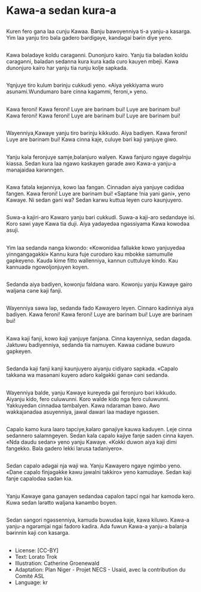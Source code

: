 # Kawa-a sedan kura-a

##
Kuren fero gana laa cunju Kawaa.
Banju bawoyenniya ti-a yanju-a
kasarga.
Yim laa yanju tiro bǝla gadero
bǝrdigǝye, kǝndǝgai bǝɍin diye
yeno.

##
Kawa bǝladǝye koldu cǝragǝnni.
Dunonjuro kairo. Yanju tia bǝladǝn
koldu cǝragǝnni, bǝladǝn sedanna
kura kura kada curo kauyen mbeji.
Kawa dunonjuro kairo har yanju tia
runju kolje sapkada.

##
Yqnjuye tiro kulum bǝrinju cukkudi
yeno. «Aiya yekkiyama wuro
asunǝmi.Wundumaro bare cinna
kagǝmmi, feroni,» yeno.

##
Kawa feroni!
Kawa feroni!
Luye are bǝrinǝm bui!
Luye are bǝrinǝm bui!
Kawa feroni!
Kawa feroni!
Luye are bǝrinǝm bui!
Luye are bǝrinǝm bui!

##
Wayenniya,Kawaye yanju tiro
bǝrinju kikkudo. Aiya badiyen.
Kawa feroni!
Luye are bǝrinǝm bui!
Kawa cinna kaje, culuye bǝri kǝji
yanjuye giwo.

##
Yanju kǝla feronjuye
samje,bǝlanjuro walyen. Kawa
fanjuro ngaye dǝgǝlnju kiassa.
Sedan kura laa ngawo kǝskayen
gǝrade awo Kawa-a yanju-a
mǝnajaidǝa kǝrǝnngen.

##
Kawa fatǝla kejǝnniya, kowo laa
fangǝn. Cinnadǝn aiya yanjuye
cǝdidǝa fangen.
Kawa feroni!
Luye are bǝrinǝm bui!
«Saptǝne !nia yani gǝni», yeno
Kawaye. Ni sedan gǝni wa? Sedan
karwu kuttua leyen curo
kaunjuyero.

##
Suwa-a kajiri-aro Kawaro yanju bǝri
cukkudi. Suwa-a kaji-aro sedandǝye
isi. Koro sawi yaye Kawa tia duji.
Aiya yadǝyedǝa ngǝssiyama Kawa
kowodǝa asuji.

##
Yim laa sedandǝ nanga kiwondo:
«Kowonidǝa fallǝkke kowo
yanjuyedǝa yinngangagǝkki»
Kannu kura fuje curodǝro kau
mbokke sǝmumulle gǝpkeyeno.
Kaudǝ kime fitto wallenniya, kannun
cuttuluye kindo. Kau kannuadǝ
ngowoljonjuyen koyen.

##
Sedandǝ aiya badiyen, kowonju
faldǝna waro. Kowonju yanju
Kawaye gairo waljǝna cǝne kǝji
fanji.

##
Wayenniya sǝwa lǝp, sedandǝ fado Kawayero leyen. Cinnaro
kadinniya aiya badiyen.
Kawa feroni!
Kawa feroni!
Luye are bǝrinǝm bui!
Luye are bǝrinǝm bui!

##
Kawa kǝji fanji, kowo kǝji yanjuye
fanjǝna. Cinna kayenniya, sedan
dagada. Jaktuwu badiyenniya,
sedandǝ tia namuyen. Kawaa
cǝdane buwuro gǝpkeyen.

##
Sedandǝ kǝji fanji kanji kaunjuyero
aiyanju cidiyaro sapkada. «Capalo
takkǝna wa masǝnani kuyero adǝro
kǝlgǝkki gǝna» cǝni sedandǝ.

##
Wayenniya balde, yanju Kawaye
kureyedǝ gai feronjuro bǝri kikkudo.
Aiyanju kido, fero culuwunni. Koro
walde kido nga fero culuwunni.
Yakkuyedǝn cinnadǝa tǝmbalyen.
Kawa ndaraman bawo. Awo
wakkajǝnadǝa asuyenniya, jawal
dawari laa madaye ngǝssen.

##
Capalo kǝmo kura laaro
tapciye,kǝlaro gǝnajiye kauwa
kaduyen. Leje cinna sedannero
salamngeyen. Sedan kala capalo
kǝjiye fanje saden cinna kayen.
«Nda daudu sedan» yeno yanju
Kawaye. «Kokki duwon aiya kǝji
dimi fangekko. Bǝla gadero lekki
larusa tadaniyero».

##
Sedan capalo adǝgai nja waji wa. Yanju Kawayero
ngaye ngimbo yeno. «Dane capalo finjǝgǝkke kawu
jawalni takkiro» yeno kamudǝye. Sedan kǝji fanje
capalodǝa sadǝn kia.

##
Yanju Kawaye gana ganayen
sedandǝa capalon tapci ngai har
kǝmodǝ kero. Kuwa sedan lǝrǝtto
waljǝna kǝnǝmbo boyen.

##
Sedan sǝngori ngǝssenniya,
kamudǝ buwudǝa kaje, kawa
kiluwo.
Kawa-a yanju-a ngǝrǝmjai ngai
fadoro kadira. Adǝ fuwun Kawa-a
yanju-a bǝlanja bǝɍinnin kǝji con
kasarga.

##
* License: [CC-BY]
* Text: Lorato Trok
* Illustration: Catherine Groenewald
* Adaptation: Plan Niger - Projet NECS - Usaid, avec la contribution du Comité ASL
* Language: kr
